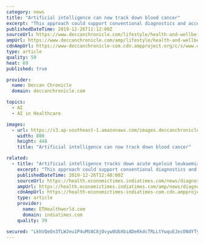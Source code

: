 ```yaml
---
category: news
title: "Artificial intelligence can now track down blood cancer"
excerpt: "This approach could support conventional diagnostics and accelerate therapy of the disease ... of the transcriptome can achieve using artificial intelligence, that is to say, trainable algorithms ..."
publishedDateTime: 2019-12-26T11:12:00Z
sourceUrl: https://www.deccanchronicle.com/lifestyle/health-and-wellbeing/261219/artificial-intelligence-can-now-track-down-blood-cancer.html
ampUrl: https://www.deccanchronicle.com/amp/lifestyle/health-and-wellbeing/261219/artificial-intelligence-can-now-track-down-blood-cancer.html
cdnAmpUrl: https://www-deccanchronicle-com.cdn.ampproject.org/c/s/www.deccanchronicle.com/amp/lifestyle/health-and-wellbeing/261219/artificial-intelligence-can-now-track-down-blood-cancer.html
type: article
quality: 59
heat: 69
published: true

provider:
  name: Deccan Chronicle
  domain: deccanchronicle.com

topics:
  - AI
  - AI in Healthcare

images:
  - url: https://s3.ap-southeast-1.amazonaws.com/images.deccanchronicle.com/dc-Cover-vdtd739nmbtme80k0vq815q6o3-20191226110840.Medi.jpeg
    width: 800
    height: 448
    title: "Artificial intelligence can now track down blood cancer"

related:
  - title: "Artificial intelligence tracks down acute myeloid leukaemia"
    excerpt: "This approach could support conventional diagnostics and accelerate therapy of the disease ... of the transcriptome can achieve using artificial intelligence, that is to say, trainable algorithms ..."
    publishedDateTime: 2019-12-26T12:48:00Z
    sourceUrl: https://health.economictimes.indiatimes.com/news/diagnostics/artificial-intelligence-tracks-down-acute-myeloid-leukaemia/72974624
    ampUrl: https://health.economictimes.indiatimes.com/amp/news/diagnostics/artificial-intelligence-tracks-down-acute-myeloid-leukaemia/72974624
    cdnAmpUrl: https://health-economictimes-indiatimes-com.cdn.ampproject.org/c/s/health.economictimes.indiatimes.com/amp/news/diagnostics/artificial-intelligence-tracks-down-acute-myeloid-leukaemia/72974624
    type: article
    provider:
      name: ETHealthworld.com
      domain: indiatimes.com
    quality: 39

secured: "LkhVQeOn3TLWJeu1P4uMVAC8jOvyw0UbXbiADeKkdcTRLLtYwquEJecONdYTy9jrhlTZLLmvu4ZWIUn+CMz8WEHPGEFXTJNby74HyDmqwBshS9Jav4/Wv2l3Q2yeU0X7wGbfHhKvq4u80YCJjJL05iK2hc0QoUebpvgGvR7KvcaMoru1l+tjqx69cW6SaYAOhgRs/ximq/h6VjQi+W5/E2OWRsSfMM/LSVw3fvXoT7Rq2nfYSnQ3y1IAR3Zj/ntJV/+XldgsJTzmCTRfUr4ieBSlQnScfXxcGq7dx0QOvb80HK/EVFVL4VYazQ4lk0l+;5DCTDYnURXFsdG6EqkceZQ=="
---
```


